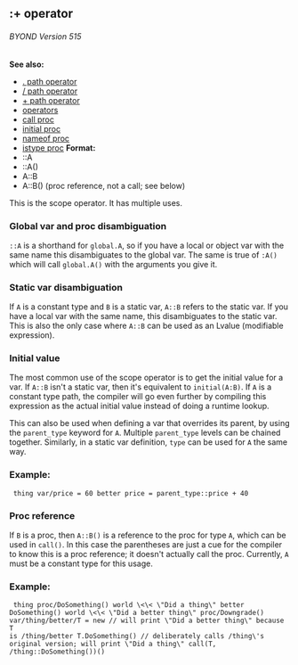 ## :+ operator 
###### BYOND Version 515
**See also:**
+   [. path operator](/ref/operator/path/%2e.md) 
+   [/ path operator](/ref/operator/path//.md) 
+   [+ path operator](/ref/operator/path/:.md) 
+   [operators](/ref/operator.md) 
+   [call proc](/ref/proc/call.md) 
+   [initial proc](/ref/proc/initial.md) 
+   [nameof proc](/ref/proc/nameof.md) 
+   [istype proc](/ref/proc/istype.md) <!-- -->
**Format:**
+   ::A
+   ::A()
+   A::B
+   A::B() (proc reference, not a call; see below)


This is the scope operator. It has multiple uses.
### Global var and proc disambiguation


`::A` is a shorthand for `global.A`, so if you have a local or
object var with the same name this disambiguates to the global var. The
same is true of `:A()` which will call `global.A()` with the arguments
you give it.
### Static var disambiguation


If `A` is a constant type and `B` is a static var, `A::B`
refers to the static var. If you have a local var with the same name,
this disambiguates to the static var. This is also the only case where
`A::B` can be used as an Lvalue (modifiable expression).
### Initial value


The most common use of the scope operator is to get the initial
value for a var. If `A::B` isn\'t a static var, then it\'s equivalent to
`initial(A:B)`. If `A` is a constant type path, the compiler will go
even further by compiling this expression as the actual initial value
instead of doing a runtime lookup. 

This can also be used when
defining a var that overrides its parent, by using the `parent_type`
keyword for `A`. Multiple `parent_type` levels can be chained together.
Similarly, in a static var definition, `type` can be used for `A` the
same way.
### Example:

```
 thing var/price = 60 better price = parent_type::price + 40

```

### Proc reference


If `B` is a proc, then `A::B()` is a reference to the proc for
type `A`, which can be used in `call()`. In this case the parentheses
are just a cue for the compiler to know this is a proc reference; it
doesn\'t actually call the proc. Currently, `A` must be a constant type
for this usage.
### Example:

```
 thing proc/DoSomething() world \<\< \"Did a thing\" better
DoSomething() world \<\< \"Did a better thing\" proc/Downgrade()
var/thing/better/T = new // will print \"Did a better thing\" because T
is /thing/better T.DoSomething() // deliberately calls /thing\'s
original version; will print \"Did a thing\" call(T,
/thing::DoSomething())() 
```
